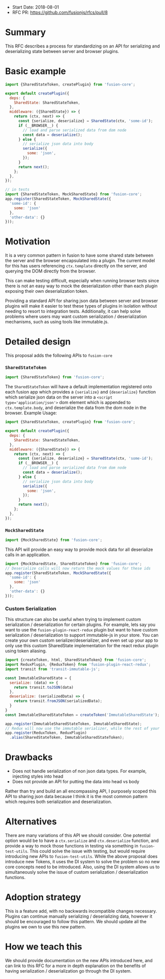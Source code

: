 * Start Date: 2018-08-01
* RFC PR: https://github.com/fusionjs/rfcs/pull/8

# Summary

This RFC describes a process for standardizing on an API for serializing and deserializing state between server and browser plugins.

# Basic example

```js
import {SharedStateToken, createPlugin} from 'fusion-core';

export default createPlugin({
  deps: {
    SharedState: SharedStateToken,
  },
  middleware: ({SharedState}) => {
    return (ctx, next) => {
      const {serialize, deserialize} = SharedState(ctx, 'some-id');
      if (__BROWSER__) {
        // load and parse serialized data from dom node
        const data = deserialize();
      } else {
        // serialize json data into body
        serialize({
          some: 'json',
        });
      }
      return next();
    };
  },
});

// in tests
import {SharedStateToken, MockSharedState} from 'fusion-core';
app.register(SharedStateToken, MockSharedState({
  'some-id': {
    some: 'json'
  },
  'other-data': {}
}));
```

# Motivation

It is a very common pattern in fusion to have some shared state between the server and
the browser encapsulated into a plugin. The current model for this has users referencing
`ctx.template` directly on the server, and querying the DOM directly from the browser.

This can make testing difficult, especially when running browser tests since there is not
an easy way to mock the deserialization other than each plugin exposing their own deserialization
token. 

Providing a standard API for sharing json data between server and browser plugins
will make it easier to test these types of plugins in isolation without needing to resort 
to integration tests. Additionally, it can help solve problems where users may want custom 
serialization / deserialization mechanisms, such as using tools like immutable.js.

# Detailed design

This proposal adds the following APIs to `fusion-core` 

### `SharedStateToken`

```js
import {SharedStateToken} from 'fusion-core';
```

The `SharedStateToken` will have a default implementation registered onto each fusion app
which provides a `{serialize}` and `{deserialize}` function which serialize json data on the
server into a `<script type='application/json'>` dom element which is appended to `ctx.template.body`, and
deserialize the data from the dom node in the browser. Example Usage:

```js
import {SharedStateToken, createPlugin} from 'fusion-core';

export default createPlugin({
  deps: {
    SharedState: SharedStateToken,
  },
  middleware: ({SharedState}) => {
    return (ctx, next) => {
      const {serialize, deserialize} = SharedState(ctx, 'some-id');
      if (__BROWSER__) {
        // load and parse serialized data from dom node
        const data = deserialize();
      } else {
        // serialize json data into body
        serialize({
          some: 'json',
        });
      }
      return next();
    };
  },
});
```

### `MockSharedState`

```js
import {MockSharedState} from 'fusion-core';
```

This API will provide an easy way to provide mock data for all deserialize
calls in an application. 

```js
import {MockSharedState, SharedStateToken} from 'fusion-core';
// Deserialize calls will now return the mock values for these ids
app.register(SharedStateToken, MockSharedState({
  'some-id': {
    some: 'json'
  },
  'other-data': {}
}));
```

### Custom Serialization

This structure can also be useful when trying to implement custom serialization / deserialization for certain plugins. 
For example, lets say you want to use the `fusion-plugin-react-redux` plugin but want to have custom serialization / deserialization
to support immutable-js in your store. You can create your own custom serializer/deserializer, and even set up your app to only
use this custom SharedState implementation for the react redux plugin using token aliasing.

```js
import {createToken, html, SharedStateToken} from 'fusion-core';
import ReduxPlugin, {ReduxToken} from 'fusion-plugin-react-redux';
import transit from 'transit-immutable-js';

const ImmutableSharedState = {
  serialize: (data) => {
    return transit.toJSON(data)
  },
  deserialize: (serializedData) => {
    return transit.fromJSON(serializedData);
  }
}
const ImmutableSharedStateToken = createToken('ImmutableSharedState');

app.register(ImmutableSharedStateToken, ImmutableSharedState);
// Redux will now use the immutable serializer, while the rest of your plugins will use the standard serializer
app.register(ReduxToken, ReduxPlugin)
  .alias(SharedStateToken, ImmutableSharedStateToken);
```

# Drawbacks

* Does not handle serialization of non json data types. For example, injecting styles into head
* Does not provide an API for putting the data into head vs body

Rather than try and build an all encompassing API, I purposely scoped this API to sharing json data because
I think it is the most common pattern which requires both serialization and deserialization.  

# Alternatives

There are many variations of this API we should consider. One potential option would be to have a `ctx.serialize` and `ctx.deserialize` function,
and provide a way to mock those functions in testing via something in `fusion-test-utils`. This could solve the issue with testing, but would
require introducing new APIs to `fusion-test-utils`. While the above proposal does introduce new Tokens, it uses the DI system to solve the 
problem so no new core concepts need to be introduced. Also, using the DI system allows us to simultaneously solve the issue of custom serialization / deserialization functions.

# Adoption strategy

This is a feature add, with no backwards incompatible changes necessary. Plugins can continue manually serializing / deserializing data, however
it should be encouraged to follow this pattern. We should update all the plugins we own to use this new pattern. 

# How we teach this

We should provide documentation on the new APIs introduced here, and can link to this RFC for a more in depth explanation on the benefits of having
serialization / deserialization go through the DI system.
